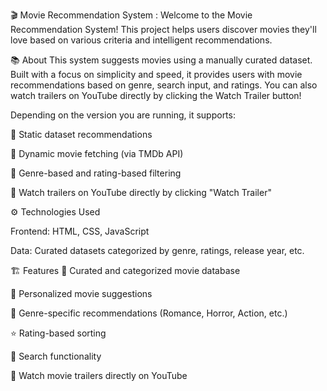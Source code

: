🎬 Movie Recommendation System :
Welcome to the Movie Recommendation System!
This project helps users discover movies they'll love based on various criteria and intelligent recommendations.

📚 About
This system suggests movies using a manually curated dataset.
Built with a focus on simplicity and speed, it provides users with movie recommendations based on genre, search input, and ratings.
You can also watch trailers on YouTube directly by clicking the Watch Trailer button!

Depending on the version you are running, it supports:

🔹 Static dataset recommendations

🔹 Dynamic movie fetching (via TMDb API)

🔹 Genre-based and rating-based filtering

🔹 Watch trailers on YouTube directly by clicking "Watch Trailer"

⚙️ Technologies Used

Frontend: HTML, CSS, JavaScript

Data: Curated datasets categorized by genre, ratings, release year, etc.

🏗️ Features
📖 Curated and categorized movie database

🎯 Personalized movie suggestions

🎥 Genre-specific recommendations (Romance, Horror, Action, etc.)

⭐ Rating-based sorting

🔎 Search functionality

🔗 Watch movie trailers directly on YouTube
